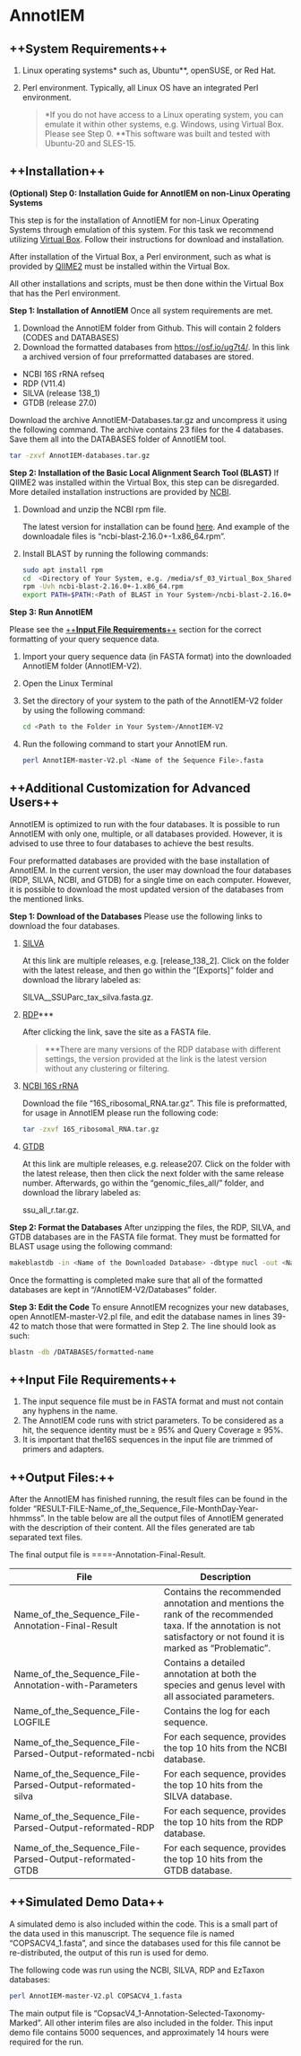 # **AnnotIEM**

## ++**System Requirements**++ 
1. Linux operating systems* such as, Ubuntu**, openSUSE, or Red Hat. 
1. Perl environment. Typically, all Linux OS have an integrated Perl environment.
 
    > *If you do not have access to a Linux operating system, you can emulate it within other systems, e.g. Windows, using Virtual Box. Please see Step 0.
    > **This software was built and tested with Ubuntu-20 and SLES-15.

## ++**Installation**++
**(Optional) Step 0: Installation Guide for AnnotIEM on non-Linux Operating Systems**

This step is for the installation of AnnotIEM for non-Linux Operating Systems through emulation of this system. For this task we recommend utilizing [Virtual Box]. Follow their instructions for download and installation.

After installation of the Virtual Box, a Perl environment, such as what is provided by [QIIME2] must be installed within the Virtual Box. 

All other installations and scripts, must be then done within the Virtual Box that has the Perl environment.

**Step 1: Installation of AnnotIEM**
Once all system requirements are met.
1.	Download the AnnotIEM folder from Github. This will contain 2 folders (CODES and DATABASES)
2. Download the formatted databases from https://osf.io/ug7t4/. In this link a archived version of four prreformatted databases are stored. 
- NCBI 16S rRNA refseq 
- RDP (V11.4)
- SILVA (release 138_1)
- GTDB (release 27.0)

Download the archive AnnotIEM-Databases.tar.gz and uncompress it using the following command. The archive contains 23 files for the 4 databases. Save them all into the DATABASES folder of AnnotIEM tool. 
```sh
tar -zxvf AnnotIEM-databases.tar.gz
```

**Step 2: Installation of the Basic Local Alignment Search Tool (BLAST)**
If QIIME2 was installed within the Virtual Box, this step can be disregarded. 
More detailed installation instructions are provided by [NCBI].
1.	Download and unzip the NCBI rpm file. 

    The latest version for installation can be found [here]. And example of the downloadale files is “ncbi-blast-2.16.0+-1.x86_64.rpm”. 
2.	Install BLAST by running the following commands:
    ```sh
    sudo apt install rpm
    cd  <Directory of Your System, e.g. /media/sf_03_Virtual_Box_Shared_Folder/>
    rpm -Uvh ncbi-blast-2.16.0+-1.x86_64.rpm
    export PATH=$PATH:<Path of BLAST in Your System>/ncbi-blast-2.16.0+-1.x86_64/bin
    ```

**Step 3: Run AnnotIEM**

Please see the [++**Input File Requirements**++](#++**input-file-requirements**++) section for the correct formatting of your query sequence data.
1.	Import your query sequence data (in FASTA format) into the downloaded AnnotIEM folder (AnnotIEM-V2).

1.	Open the Linux Terminal

1.	Set the directory of your system to the path of the AnnotIEM-V2 folder by using the following command:
    ```sh
    cd <Path to the Folder in Your System>/AnnotIEM-V2 
    ```
4.	Run the following command to start your AnnotIEM run.
    ```sh
    perl AnnotIEM-master-V2.pl <Name of the Sequence File>.fasta
    ```
## ++**Additional Customization for Advanced Users**++
AnnotIEM is optimized to run with the four databases. It is possible to run AnnotIEM with only one, multiple, or all databases provided. However, it is advised to use three to four databases to achieve the best results. 

Four preformatted databases are provided with the base installation of AnnotIEM. In the current version, the user may download the four databases (RDP, SILVA, NCBI, and GTDB) for a single time on each computer. However, it is possible to download the most updated version of the databases from the mentioned links. 

**Step 1: Download of the Databases**
Please use the following links to download the four databases.
1.	[SILVA]

    At this link are multiple releases, e.g. [release_138_2]. 
    Click on the folder with the latest release, and then go within the “[Exports]” folder and download the library labeled as:

    SILVA_<version number>_SSUParc_tax_silva.fasta.gz. 

2.	[RDP]***

    After clicking the link, save the site as a FASTA file.
    
    > ***There are many versions of the RDP database with different settings, the version provided at the link is the latest version without any clustering or filtering.

3.	[NCBI 16S rRNA]

    Download the file “16S_ribosomal_RNA.tar.gz”. This file is preformatted, for usage in AnnotIEM please run the following code:

    ```sh
    tar -zxvf 16S_ribosomal_RNA.tar.gz
    ```
4.	[GTDB]

    At this link are multiple releases, e.g. release207.
    Click on the folder with the latest release, then then click the next folder with the same release number. Afterwards, go within the “genomic_files_all/” folder, and download the library labeled as:

    ssu_all_r<version number>.tar.gz. 

**Step 2: Format the Databases**
After unzipping the files, the RDP, SILVA, and GTDB databases are in the FASTA file format. They must be formatted for BLAST usage using the following command:

```sh
makeblastdb -in <Name of the Downloaded Database> -dbtype nucl -out <Name of the Formatted Database>
```
Once the formatting is completed make sure that all of the formatted databases are kept in “/AnnotIEM-V2/Databases” folder. 

**Step 3: Edit the Code**
To ensure AnnotIEM recognizes your new databases, open AnnotIEM-master-V2.pl file, and edit the database names in lines 39-42 to match those that were formatted in Step 2. The line should look as such:

```sh
blastn -db /DATABASES/formatted-name
```
## ++**Input File Requirements**++

1.	The input sequence file must be in FASTA format and must not contain any hyphens in the name.
1.	The AnnotIEM code runs with strict parameters. To be considered as a hit, the sequence identity must be ≥ 95% and Query Coverage ≥ 95%. 
1.	It is important that the16S sequences in the input file are trimmed of primers and adapters. 

## ++**Output Files:**++
After the AnnotIEM has finished running, the result files can be found in the folder “RESULT-FILE-Name_of_the_Sequence_File-MonthDay-Year-hhmmss”. In the table below are all the output files of AnnotIEM generated with the description of their content. All the files generated are tab separated text files.

The final output file is ==<Name of the Sequence File>==-Annotation-Final-Result.

| File | Description |
| ------ | ------ |
| Name_of_the_Sequence_File-Annotation-Final-Result | Contains the recommended annotation and mentions the rank of the recommended taxa. If the annotation is not satisfactory or not found it is marked as “Problematic”. |
| Name_of_the_Sequence_File-Annotation-with-Parameters | Contains a detailed annotation at both the species and genus level with all associated parameters. |
| Name_of_the_Sequence_File-LOGFILE | Contains the log for each sequence. |
| Name_of_the_Sequence_File-Parsed-Output-reformated-ncbi | For each sequence, provides the top 10 hits from the NCBI database. |
| Name_of_the_Sequence_File-Parsed-Output-reformated-silva | For each sequence, provides the top 10 hits from the SILVA database. |
| Name_of_the_Sequence_File-Parsed-Output-reformated-RDP | For each sequence, provides the top 10 hits from the RDP database. |
| Name_of_the_Sequence_File-Parsed-Output-reformated-GTDB | For each sequence, provides the top 10 hits from the GTDB database. |

## ++**Simulated Demo Data**++
A simulated demo is also included within the code. This is a small part of the data used in this manuscript. The sequence file is named “COPSACV4_1.fasta”, and since the databases used for this file cannot be re-distributed, the output of this run is used for demo. 

The following code was run using the NCBI, SILVA, RDP and EzTaxon databases:

```sh
perl AnnotIEM-master-V2.pl COPSACV4_1.fasta
```
The main output file is “CopsacV4_1-Annotation-Selected-Taxonomy-Marked”. All other interim files are also included in the folder. This input demo file contains 5000 sequences, and approximately 14 hours were required for the run.



[Virtual Box]: <https://www.virtualbox.org/wiki/Downloads>
[QIIME2]: <https://qiime2.org/>
[NCBI]: <https://www.ncbi.nlm.nih.gov/books/NBK52640>
[here]: <https://ftp.ncbi.nlm.nih.gov/blast/executables/blast+/LATEST/>
[SILVA]: <https://www.arb-silva.de/no_cache/download/archive>
[RDP]: <https://ftp.ebi.ac.uk/pub/databases/RNAcentral/current_release/sequences/by-database/rdp.fasta>
[NCBI 16S rRNA]: <https://ftp.ncbi.nlm.nih.gov/blast/db/>
[GTDB]: <https://data.ace.uq.edu.au/public/gtdb/data/releases/>
